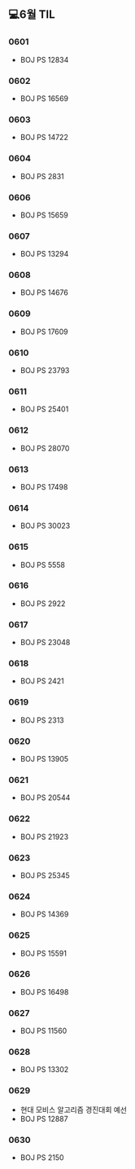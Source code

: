 ## 💻6월 TIL

### 0601
* BOJ PS 12834

### 0602
* BOJ PS 16569

### 0603
* BOJ PS 14722

### 0604
* BOJ PS 2831 

### 0606
* BOJ PS 15659

### 0607
* BOJ PS 13294

### 0608
* BOJ PS 14676

### 0609
* BOJ PS 17609

### 0610
* BOJ PS 23793

### 0611
* BOJ PS 25401

### 0612
* BOJ PS 28070

### 0613
* BOJ PS 17498

### 0614
* BOJ PS 30023

### 0615
* BOJ PS 5558

### 0616
* BOJ PS 2922

### 0617
* BOJ PS 23048

### 0618
* BOJ PS 2421

### 0619
* BOJ PS 2313

### 0620
* BOJ PS 13905

### 0621
* BOJ PS 20544

### 0622
* BOJ PS 21923

### 0623
* BOJ PS 25345

### 0624
* BOJ PS 14369

### 0625
* BOJ PS 15591

### 0626
* BOJ PS 16498

### 0627
* BOJ PS 11560

### 0628
* BOJ PS 13302

### 0629
* 현대 모비스 알고리즘 경진대회 예선
* BOJ PS 12887

### 0630
* BOJ PS 2150